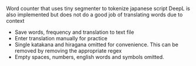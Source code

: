Word counter that uses tiny segmenter to tokenize japanese script
DeepL is also implemented but does not do a good job of translating words due to context
- Save words, frequency and translation to text file
- Enter translation manually for practice
- Single katakana and hiragana omitted for convenience. This can be removed by removing the appropriate regex
- Empty spaces, numbers, english words and symbols omitted. 